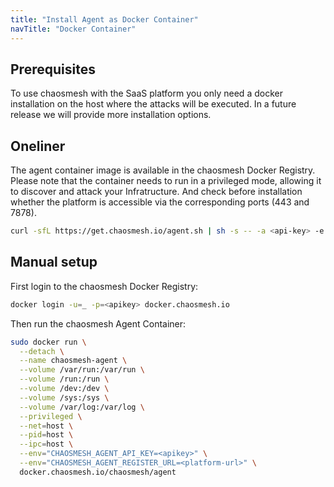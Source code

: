 ```yaml
---
title: "Install Agent as Docker Container"
navTitle: "Docker Container"
---
```


## Prerequisites

To use chaosmesh with the SaaS platform you only need a docker installation on the host where the attacks will be executed.
In a future release we will provide more installation options.

## Oneliner 

The agent container image is available in the chaosmesh Docker Registry.
Please note that the container needs to run in a privileged mode, allowing it to discover and attack your Infratructure.
And check before installation whether the platform is accessible via the corresponding ports (443 and 7878).

```sh
curl -sfL https://get.chaosmesh.io/agent.sh | sh -s -- -a <api-key> -e <platform-url>
```

## Manual setup

First login to the chaosmesh Docker Registry:

```sh
docker login -u=_ -p=<apikey> docker.chaosmesh.io
```

Then run the chaosmesh Agent Container:

```sh
sudo docker run \
  --detach \
  --name chaosmesh-agent \
  --volume /var/run:/var/run \
  --volume /run:/run \
  --volume /dev:/dev \
  --volume /sys:/sys \
  --volume /var/log:/var/log \
  --privileged \
  --net=host \
  --pid=host \
  --ipc=host \
  --env="CHAOSMESH_AGENT_API_KEY=<apikey>" \
  --env="CHAOSMESH_AGENT_REGISTER_URL=<platform-url>" \
  docker.chaosmesh.io/chaosmesh/agent
```
